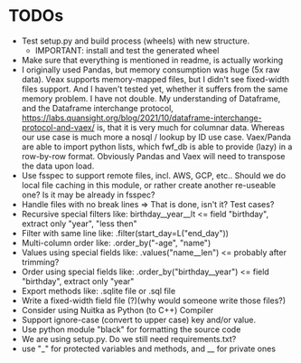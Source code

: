 
# TODOs

- Test setup.py and build process (wheels) with new structure.
   - IMPORTANT: install and test the generated wheel
- Make sure that everything is mentioned in readme, is actually working
- I originally used Pandas, but memory consumption was huge (5x raw data).
  Veax supports memory-mapped files, but I didn't see fixed-width files support.
  And I haven't tested yet, whether it suffers from the same memory problem.
  I have not double. My understanding of Dataframe, and the Dataframe interchange protocol,
   https://labs.quansight.org/blog/2021/10/dataframe-interchange-protocol-and-vaex/
   is, that it is very much for columnar data. Whereas our use case is much more a
   nosql / lookup by ID use case. Vaex/Panda are able to import python lists, which
   fwf_db is able to provide (lazy) in a row-by-row format. Obviously Pandas and
   Vaex will need to transpose the data upon load.
- Use fsspec to support remote files, incl. AWS, GCP, etc.. Should we do local
  file caching in this module, or rather create another re-useable one? Is it
  may be already in fsspec?
- Handle files with no break lines => That is done, isn't it? Test cases?
- Recursive special filters like: birthday\_\_year\_\_lt  <= field "birthday", extract only "year", "less then"
- Filter with same line like: .filter(start\_day=L("end\_day"))
- Multi-column order like: .order\_by("-age", "name")
- Values using special fields like: .values("name\_\_len") <= probably after trimming?
- Order using special fields like: .order\_by("birthday\_\_year") <= field "birthday", extract only "year"
- Export methods like: .sqlite file or .sql file
- Write a fixed-width field file (?)(why would someone write those files?)
- Consider using Nuitka as Python (to C++) Compiler
- Support ignore-case (convert to upper case) key and/or value.
- Use python module "black" for formatting the source code
- We are using setup.py. Do we still need requirements.txt?
- use "_" for protected variables and methods, and __ for private ones
